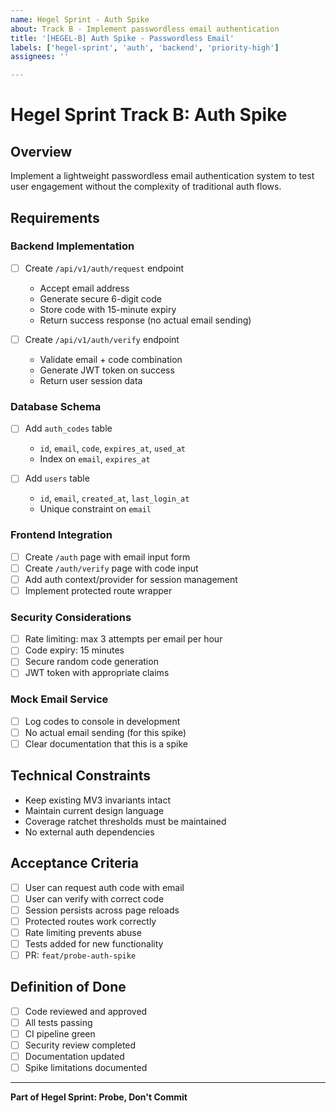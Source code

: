 ```yaml
---
name: Hegel Sprint - Auth Spike
about: Track B - Implement passwordless email authentication
title: '[HEGEL-B] Auth Spike - Passwordless Email'
labels: ['hegel-sprint', 'auth', 'backend', 'priority-high']
assignees: ''

---
```


# Hegel Sprint Track B: Auth Spike

## Overview
Implement a lightweight passwordless email authentication system to test user engagement without the complexity of traditional auth flows.

## Requirements

### Backend Implementation
- [ ] Create `/api/v1/auth/request` endpoint
  - Accept email address
  - Generate secure 6-digit code
  - Store code with 15-minute expiry
  - Return success response (no actual email sending)

- [ ] Create `/api/v1/auth/verify` endpoint
  - Validate email + code combination
  - Generate JWT token on success
  - Return user session data

### Database Schema
- [ ] Add `auth_codes` table
  - `id`, `email`, `code`, `expires_at`, `used_at`
  - Index on `email`, `expires_at`

- [ ] Add `users` table
  - `id`, `email`, `created_at`, `last_login_at`
  - Unique constraint on `email`

### Frontend Integration
- [ ] Create `/auth` page with email input form
- [ ] Create `/auth/verify` page with code input
- [ ] Add auth context/provider for session management
- [ ] Implement protected route wrapper

### Security Considerations
- [ ] Rate limiting: max 3 attempts per email per hour
- [ ] Code expiry: 15 minutes
- [ ] Secure random code generation
- [ ] JWT token with appropriate claims

### Mock Email Service
- [ ] Log codes to console in development
- [ ] No actual email sending (for this spike)
- [ ] Clear documentation that this is a spike

## Technical Constraints
- Keep existing MV3 invariants intact
- Maintain current design language
- Coverage ratchet thresholds must be maintained
- No external auth dependencies

## Acceptance Criteria
- [ ] User can request auth code with email
- [ ] User can verify with correct code
- [ ] Session persists across page reloads
- [ ] Protected routes work correctly
- [ ] Rate limiting prevents abuse
- [ ] Tests added for new functionality
- [ ] PR: `feat/probe-auth-spike`

## Definition of Done
- [ ] Code reviewed and approved
- [ ] All tests passing
- [ ] CI pipeline green
- [ ] Security review completed
- [ ] Documentation updated
- [ ] Spike limitations documented

---

**Part of Hegel Sprint: Probe, Don't Commit**